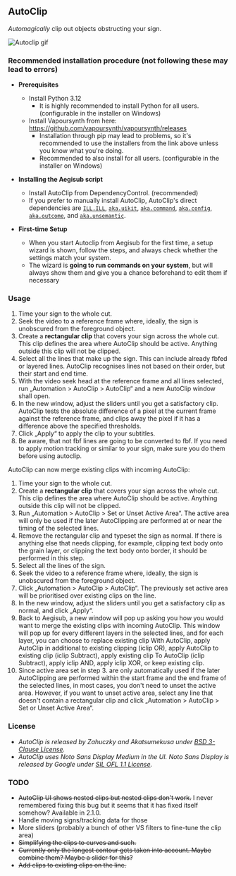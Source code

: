 ## AutoClip

*Automagically* clip out objects obstructing your sign.  

![Autoclip gif](/misc/autoclip.gif)

### Recommended installation procedure (not following these may lead to errors)

- **Prerequisites**
  - Install Python 3.12
    - It is highly recommended to install Python for all users. (configurable in the installer on Windows)
  - Install Vapoursynth from here: https://github.com/vapoursynth/vapoursynth/releases
    - Installation through pip may lead to problems, so it's recommended to use the installers from the link above unless you know what you're doing.
    - Recommended to also install for all users. (configurable in the installer on Windows)

- **Installing the Aegisub script** 
  - Install AutoClip from DependencyControl. (recommended)  
  - If you prefer to manually install AutoClip, AutoClip's direct dependencies are [`ILL.ILL`](https://github.com/TypesettingTools/ILL-Aegisub-Scripts), [`aka.uikit`](https://github.com/Akatmks/Akatsumekusa-Aegisub-Scripts), [`aka.command`](https://github.com/petzku/Aegisub-Scripts), [`aka.config`](https://github.com/Akatmks/Akatsumekusa-Aegisub-Scripts), [`aka.outcome`](https://github.com/Akatmks/Akatsumekusa-Aegisub-Scripts), and [`aka.unsemantic`](https://github.com/Akatmks/Akatsumekusa-Aegisub-Scripts).  

- **First-time Setup**
  - When you start Autoclip from Aegisub for the first time, a setup wizard is shown, follow the steps, and always check whether the settings match your system.
  - The wizard is **going to run commands on your system**, but will always show them and give you a chance beforehand to edit them if necessary


### Usage

1. Time your sign to the whole cut.  
2. Seek the video to a reference frame where, ideally, the sign is unobscured from the foreground object.  
3. Create a **rectangular clip** that covers your sign across the whole cut. This clip defines the area where AutoClip should be active. Anything outside this clip will not be clipped.  
4. Select all the lines that make up the sign. This can include already fbfed or layered lines. AutoClip recognises lines not based on their order, but their start and end time.  
5. With the video seek head at the reference frame and all lines selected, run „Automation > AutoClip > AutoClip“ and a new AutoClip window shall open.  
6. In the new window, adjust the sliders until you get a satisfactory clip. AutoClip tests the absolute difference of a pixel at the current frame against the reference frame, and clips away the pixel if it has a difference above the specified thresholds.  
7. Click „Apply“ to apply the clip to your subtitles.
8. Be aware, that not fbf lines are going to be converted to fbf. If you need to apply motion tracking or similar to your sign, make sure you do them before using autoclip.  

AutoClip can now merge existing clips with incoming AutoClip:  

1. Time your sign to the whole cut.  
2. Create a **rectangular clip** that covers your sign across the whole cut. This clip defines the area where AutoClip should be active. Anything outside this clip will not be clipped.  
3. Run „Automation > AutoClip > Set or Unset Active Area“. The active area will only be used if the later AutoClipping are performed at or near the timing of the selected lines.  
4. Remove the rectangular clip and typeset the sign as normal. If there is anything else that needs clipping, for example, clipping text body onto the grain layer, or clipping the text body onto border, it should be performed in this step.  
5. Select all the lines of the sign.  
6. Seek the video to a reference frame where, ideally, the sign is unobscured from the foreground object.  
7. Click „Automation > AutoClip > AutoClip“. The previously set active area will be prioritised over existing clips on the line.  
8. In the new window, adjust the sliders until you get a satisfactory clip as normal, and click „Apply“.  
9. Back to Aegisub, a new window will pop up asking you how you would want to merge the existing clips with incoming AutoClip. This window will pop up for every different layers in the selected lines, and for each layer, you can choose to replace existing clip With AutoClip, apply AutoClip in additional to existing clipping (iclip OR), apply AutoClip to existing clip (iclip Subtract), apply existing clip To AutoClip (iclip Subtract), apply iclip AND, apply iclip XOR, or keep existing clip.  
10. Since active area set in step 3. are only automatically used if the later AutoClipping are performed within the start frame and the end frame of the selected lines, in most cases, you don't need to unset the active area. However, if you want to unset active area, select any line that doesn't contain a rectangular clip and click „Automation > AutoClip > Set or Unset Active Area“.  

### License

* *AutoClip is released by Zahuczky and Akatsumekusa under [BSD 3-Clause License](LICENSE).*  
* *AutoClip uses Noto Sans Display Medium in the UI. Noto Sans Display is released by Google under [SIL OFL 1.1 License](ass_autoclip/assets/LICENSE.OFL.txt).*  

### TODO

- ~~AutoClip UI shows nested clips but nested clips don't work.~~ I never remembered fixing this bug but it seems that it has fixed itself somehow? Available in 2.1.0.  
- Handle moving signs/tracking data for those  
- More sliders (probably a bunch of other VS filters to fine-tune the clip area)  
- ~~Simplifying the clips to curves and such.~~  
- ~~Currently only the longest contour gets taken into account. Maybe combine them? Maybe a slider for this?~~  
- ~~Add clips to existing clips on the line.~~  
